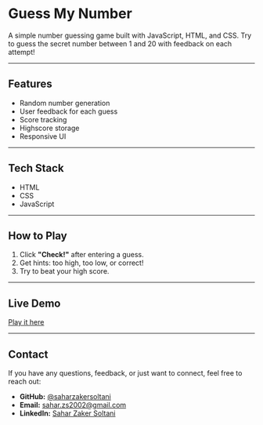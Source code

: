 # Guess My Number

A simple number guessing game built with JavaScript, HTML, and CSS. Try to guess the secret number between 1 and 20 with feedback on each attempt!

---

## Features

- Random number generation  
- User feedback for each guess  
- Score tracking  
- Highscore storage  
- Responsive UI

---

## Tech Stack

- HTML  
- CSS  
- JavaScript

---

## How to Play

1. Click **"Check!"** after entering a guess.  
2. Get hints: too high, too low, or correct!  
3. Try to beat your high score.

---

## Live Demo
 [Play it here](https://saharzakersoltani.github.io/Guess-My-Number/)

---

 ## Contact

If you have any questions, feedback, or just want to connect, feel free to reach out:

- **GitHub:** [@saharzakersoltani](https://github.com/saharzakersoltani)
- **Email:** sahar.zs2002@gmail.com
- **LinkedIn:** [Sahar Zaker Soltani](https://www.linkedin.com/in/sahar-zaker-soltani)

